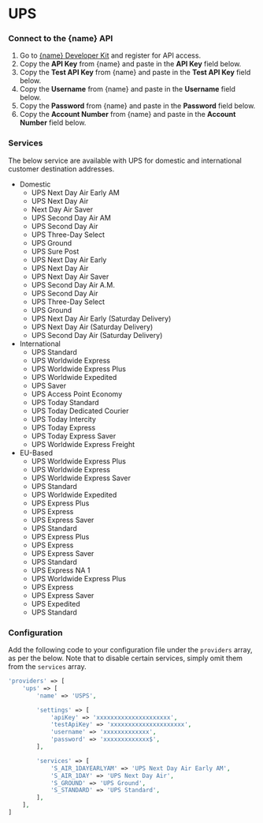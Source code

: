 # UPS

### Connect to the {name} API
1. Go to <a href="https://www.ups.com/upsdeveloperkit?loc=en_US" target="_blank">{name} Developer Kit</a> and register for API access.
1. Copy the **API Key** from {name} and paste in the **API Key** field below.
1. Copy the **Test API Key** from {name} and paste in the **Test API Key** field below.
1. Copy the **Username** from {name} and paste in the **Username** field below.
1. Copy the **Password** from {name} and paste in the **Password** field below.
1. Copy the **Account Number** from {name} and paste in the **Account Number** field below.

### Services
The below service are available with UPS for domestic and international customer destination addresses.

- Domestic
    - UPS Next Day Air Early AM
    - UPS Next Day Air
    - Next Day Air Saver
    - UPS Second Day Air AM
    - UPS Second Day Air
    - UPS Three-Day Select
    - UPS Ground
    - UPS Sure Post
    - UPS Next Day Air Early
    - UPS Next Day Air
    - UPS Next Day Air Saver
    - UPS Second Day Air A.M.
    - UPS Second Day Air
    - UPS Three-Day Select
    - UPS Ground
    - UPS Next Day Air Early (Saturday Delivery)
    - UPS Next Day Air (Saturday Delivery)
    - UPS Second Day Air (Saturday Delivery)
- International
    - UPS Standard
    - UPS Worldwide Express
    - UPS Worldwide Express Plus
    - UPS Worldwide Expedited
    - UPS Saver
    - UPS Access Point Economy
    - UPS Today Standard
    - UPS Today Dedicated Courier
    - UPS Today Intercity
    - UPS Today Express
    - UPS Today Express Saver
    - UPS Worldwide Express Freight
- EU-Based
    - UPS Worldwide Express Plus
    - UPS Worldwide Express
    - UPS Worldwide Express Saver
    - UPS Standard
    - UPS Worldwide Expedited
    - UPS Express Plus
    - UPS Express
    - UPS Express Saver
    - UPS Standard
    - UPS Express Plus
    - UPS Express
    - UPS Express Saver
    - UPS Standard
    - UPS Express NA 1
    - UPS Worldwide Express Plus
    - UPS Express
    - UPS Express Saver
    - UPS Expedited
    - UPS Standard

### Configuration
Add the following code to your configuration file under the `providers` array, as per the below. Note that to disable certain services, simply omit them from the `services` array.

```php
'providers' => [
    'ups' => [
        'name' => 'USPS',

        'settings' => [
            'apiKey' => 'xxxxxxxxxxxxxxxxxxxxx',
            'testApiKey' => 'xxxxxxxxxxxxxxxxxxxxx',
            'username' => 'xxxxxxxxxxxxx',
            'password' => 'xxxxxxxxxxxxx$',
        ],

        'services' => [
            'S_AIR_1DAYEARLYAM' => 'UPS Next Day Air Early AM',
            'S_AIR_1DAY' => 'UPS Next Day Air',
            'S_GROUND' => 'UPS Ground',
            'S_STANDARD' => 'UPS Standard',
        ],
    ],
]
```